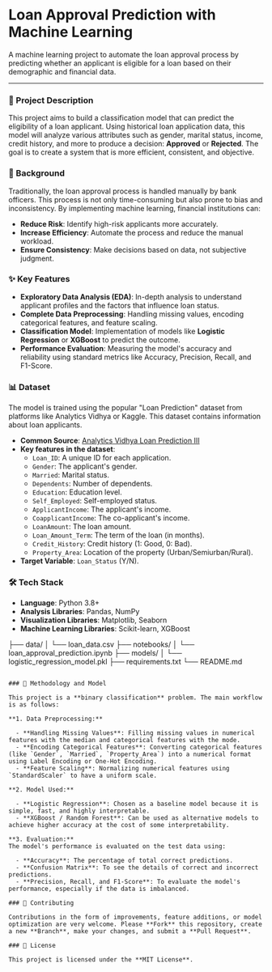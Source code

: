 # Loan Approval Prediction with Machine Learning

[](https://opensource.org/licenses/MIT)
[](https://www.python.org/downloads/)
[](https://scikit-learn.org/)

A machine learning project to automate the loan approval process by predicting whether an applicant is eligible for a loan based on their demographic and financial data.

-----

### 📝 Project Description

This project aims to build a classification model that can predict the eligibility of a loan applicant. Using historical loan application data, this model will analyze various attributes such as gender, marital status, income, credit history, and more to produce a decision: **Approved** or **Rejected**. The goal is to create a system that is more efficient, consistent, and objective.

### 🎯 Background

Traditionally, the loan approval process is handled manually by bank officers. This process is not only time-consuming but also prone to bias and inconsistency. By implementing machine learning, financial institutions can:

  - **Reduce Risk**: Identify high-risk applicants more accurately.
  - **Increase Efficiency**: Automate the process and reduce the manual workload.
  - **Ensure Consistency**: Make decisions based on data, not subjective judgment.

### ✨ Key Features

  - **Exploratory Data Analysis (EDA)**: In-depth analysis to understand applicant profiles and the factors that influence loan status.
  - **Complete Data Preprocessing**: Handling missing values, encoding categorical features, and feature scaling.
  - **Classification Model**: Implementation of models like **Logistic Regression** or **XGBoost** to predict the outcome.
  - **Performance Evaluation**: Measuring the model's accuracy and reliability using standard metrics like Accuracy, Precision, Recall, and F1-Score.

### 📊 Dataset

The model is trained using the popular "Loan Prediction" dataset from platforms like Analytics Vidhya or Kaggle. This dataset contains information about loan applicants.

  - **Common Source**: [Analytics Vidhya Loan Prediction III](https://www.google.com/search?q=https://datahack.analyticsvidhya.com/contest/practice-problem-loan-prediction-iii/)
  - **Key features in the dataset**:
      - `Loan_ID`: A unique ID for each application.
      - `Gender`: The applicant's gender.
      - `Married`: Marital status.
      - `Dependents`: Number of dependents.
      - `Education`: Education level.
      - `Self_Employed`: Self-employed status.
      - `ApplicantIncome`: The applicant's income.
      - `CoapplicantIncome`: The co-applicant's income.
      - `LoanAmount`: The loan amount.
      - `Loan_Amount_Term`: The term of the loan (in months).
      - `Credit_History`: Credit history (1: Good, 0: Bad).
      - `Property_Area`: Location of the property (Urban/Semiurban/Rural).
  - **Target Variable**: `Loan_Status` (Y/N).

### 🛠️ Tech Stack

  - **Language**: Python 3.8+
  - **Analysis Libraries**: Pandas, NumPy
  - **Visualization Libraries**: Matplotlib, Seaborn
  - **Machine Learning Libraries**: Scikit-learn, XGBoost

├── data/
│   └── loan_data.csv
├── notebooks/
│   └── loan_approval_prediction.ipynb
├── models/
│   └── logistic_regression_model.pkl
├── requirements.txt
└── README.md
```

### 🧠 Methodology and Model

This project is a **binary classification** problem. The main workflow is as follows:

**1. Data Preprocessing:**

  - **Handling Missing Values**: Filling missing values in numerical features with the median and categorical features with the mode.
  - **Encoding Categorical Features**: Converting categorical features (like `Gender`, `Married`, `Property_Area`) into a numerical format using Label Encoding or One-Hot Encoding.
  - **Feature Scaling**: Normalizing numerical features using `StandardScaler` to have a uniform scale.

**2. Model Used:**

  - **Logistic Regression**: Chosen as a baseline model because it is simple, fast, and highly interpretable.
  - **XGBoost / Random Forest**: Can be used as alternative models to achieve higher accuracy at the cost of some interpretability.

**3. Evaluation:**
The model's performance is evaluated on the test data using:

  - **Accuracy**: The percentage of total correct predictions.
  - **Confusion Matrix**: To see the details of correct and incorrect predictions.
  - **Precision, Recall, and F1-Score**: To evaluate the model's performance, especially if the data is imbalanced.

### 🤝 Contributing

Contributions in the form of improvements, feature additions, or model optimization are very welcome. Please **Fork** this repository, create a new **Branch**, make your changes, and submit a **Pull Request**.

### 📄 License

This project is licensed under the **MIT License**.
